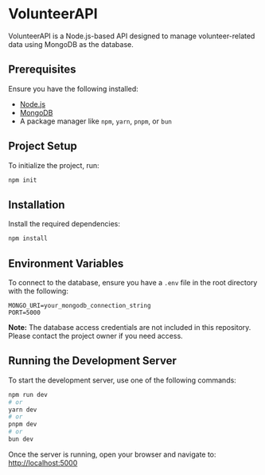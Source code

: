 # VolunteerAPI

VolunteerAPI is a Node.js-based API designed to manage volunteer-related data using MongoDB as the database.

## Prerequisites

Ensure you have the following installed:
- [Node.js](https://nodejs.org/en)
- [MongoDB](https://www.mongodb.com/)
- A package manager like `npm`, `yarn`, `pnpm`, or `bun`

## Project Setup

To initialize the project, run:
```bash
npm init
```

## Installation

Install the required dependencies:
```bash
npm install
```

## Environment Variables

To connect to the database, ensure you have a `.env` file in the root directory with the following:
```
MONGO_URI=your_mongodb_connection_string
PORT=5000
```

**Note:** The database access credentials are not included in this repository. Please contact the project owner if you need access.

## Running the Development Server

To start the development server, use one of the following commands:
```bash
npm run dev
# or
yarn dev
# or
pnpm dev
# or
bun dev
```

Once the server is running, open your browser and navigate to:
[http://localhost:5000](http://localhost:5000)


